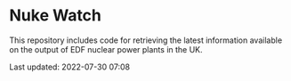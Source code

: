 # Nuke Watch

This repository includes code for retrieving the latest information available on the output of EDF nuclear power plants in the UK.

Last updated: 2022-07-30 07:08
